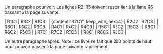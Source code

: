 Un paragraphe pour voir. Les lignes R2-R5 doivent rester lier à la ligne R6 passant à la page suivante.

| R1C1 | R1C2 | R1C3 |
|  {content:"R2C1", keep_with_next:4} | R2C2 | R2C3 |
| R3C1 | R3C2 | R3C3 |
| R4C1 | R4C2 | R4C3 |
| R5C1 | R5C2 | R5C3 |
| R6C1 | R6C2 | R6C3 |
| R7C1 | R7C2 | R7C3 |
| R8C1 | R8C2 | R8C3 |

Un autre paragraphe après.
Note : ce livre ne fait que 200 points de haut pour pouvoir passer à la page suivante rapidement.
